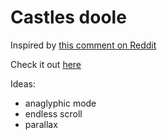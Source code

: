 # Castles doole

Inspired by [this comment on Reddit](https://old.reddit.com/r/oddlysatisfying/comments/ehzhms/castles_my_go_to_doodling_is_still_satisfying_to/)

Check it out [here](https://62cdy.csb.app/)

Ideas:

-   anaglyphic mode
-   endless scroll
-   parallax

